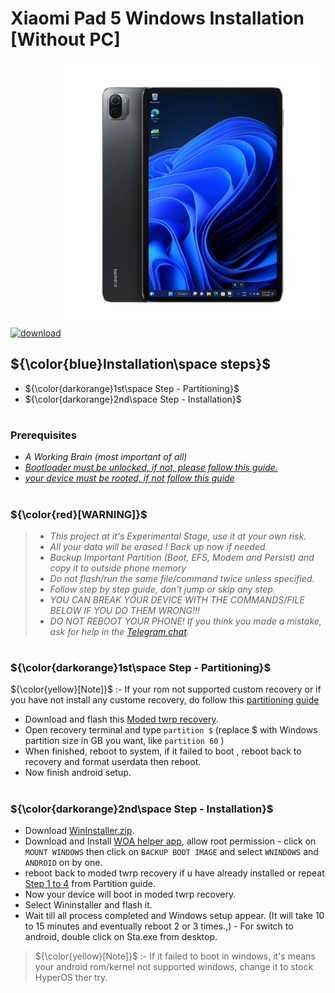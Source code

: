 # Xiaomi Pad 5 Windows Installation [Without PC]
<img align="right" src="nabu.png" width="425" alt="Windows 11 Running On A Xiaomi Pad 5">

[![download](https://github.com/Kumar-Jy/Windows-in-PocoF1-Without-PC/assets/20044626/3abc8b52-c5c6-4495-b623-d1312195d639)](https://youtu.be/e0fF1_bKQYE)
## ${\color{blue}Installation\space steps}$ 
- ${\color{darkorange}1st\space Step - Partitioning}$
- ${\color{darkorange}2nd\space Step - Installation}$
  
#
### Prerequisites
- _A Working Brain (most important of all)_
- [_Bootloader must be unlocked, if not, please follow this guide._](https://github.com/Misha803/Port-Windows-11-Xiaomi-Pad-5/blob/main/guide/English/Re-rooting-en.md)
- [_your device must be rooted, if not follow this guide_](https://github.com/Misha803/Port-Windows-11-Xiaomi-Pad-5/blob/main/guide/English/Re-rooting-en.md)
#
### ${\color{red}[WARNING]}$
> - _This project at it's Experimental Stage, use it at your own risk._
> - _All your data will be erased ! Back up now if needed._
> - _Backup Important Partition (Boot, EFS, Modem and Persist) and copy it to outside phone memory_
> - _Do not flash/run the same file/command twice unless specified._
> - _Follow step by step guide, don't jump or skip any step._
> - _YOU CAN BREAK YOUR DEVICE WITH THE COMMANDS/FILE BELOW IF YOU DO THEM WRONG!!!_
> - _DO NOT REBOOT YOUR PHONE! If you think you made a mistake, ask for help in the [Telegram chat](https://t.me/WinInstaller)._
#

### **${\color{darkorange}1st\space Step - Partitioning}$**
${\color{yellow}[Note]}$ :- If your rom not supported custom recovery or if you have not install any custome recovery, do follow this [partitioning guide](partition.md)
- Download and flash this [Moded twrp recovery](https://github.com/Kumar-Jy/Windows-in-NABU-Without-PC/releases/tag/Moded-TWRP-Recovery).
- Open recovery terminal and type `partition $` (replace $ with Windows partition size in GB you want, like `partition 60` )
- When finished, reboot to system, if it failed to boot , reboot back to recovery and format userdata then reboot.
- Now finish android setup.
#

### ${\color{darkorange}2nd\space Step - Installation}$
- Download [WinInstaller.zip](https://mega.nz/file/9mFiWSIL#2Kmy_Zg1nh0OvR1wId9my6LYFSXtzv-IAGzHz4ogrt8).
- Download and Install [WOA helper app](https://github.com/Marius586/WoA-Helper-update/releases/tag/WOA), allow root permission - click on `MOUNT WINDOWS` then click on `BACKUP BOOT IMAGE` and select `WNINDOWS` and `ANDROID` on by one.
- reboot back to moded twrp recovery if u have already installed or repeat [Step 1 to 4](https://github.com/Kumar-Jy/Windows-in-NABU-Without-PC/blob/main/guide/Partition.md#colordarkorange1stspace-step---partitioning) from Partition guide.
- Now your device will boot in moded twrp recovery.
- Select Wininstaller and flash it.
- Wait till all process completed and Windows setup appear. (It will take 10 to 15 minutes and eventually reboot 2 or 3 times.,)
- For switch to android, double click on Sta.exe from desktop.
> ${\color{yellow}[Note]}$ :- If it failed to boot in windows, it's means your android rom/kernel not supported windows, change it to stock HyperOS ther try.
#

